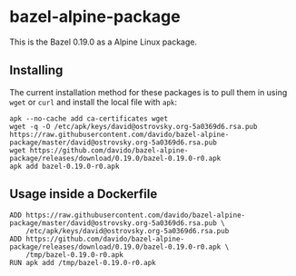 # bazel-alpine-package

This is the Bazel 0.19.0 as a Alpine Linux package.

## Installing

The current installation method for these packages is to pull them in using `wget` or `curl` and install the local file with `apk`:

    apk --no-cache add ca-certificates wget
    wget -q -O /etc/apk/keys/david@ostrovsky.org-5a0369d6.rsa.pub https://raw.githubusercontent.com/davido/bazel-alpine-package/master/david@ostrovsky.org-5a0369d6.rsa.pub
    wget https://github.com/davido/bazel-alpine-package/releases/download/0.19.0/bazel-0.19.0-r0.apk
    apk add bazel-0.19.0-r0.apk

## Usage inside a Dockerfile

    ADD https://raw.githubusercontent.com/davido/bazel-alpine-package/master/david@ostrovsky.org-5a0369d6.rsa.pub \
        /etc/apk/keys/david@ostrovsky.org-5a0369d6.rsa.pub
    ADD https://github.com/davido/bazel-alpine-package/releases/download/0.19.0/bazel-0.19.0-r0.apk \
        /tmp/bazel-0.19.0-r0.apk
    RUN apk add /tmp/bazel-0.19.0-r0.apk
